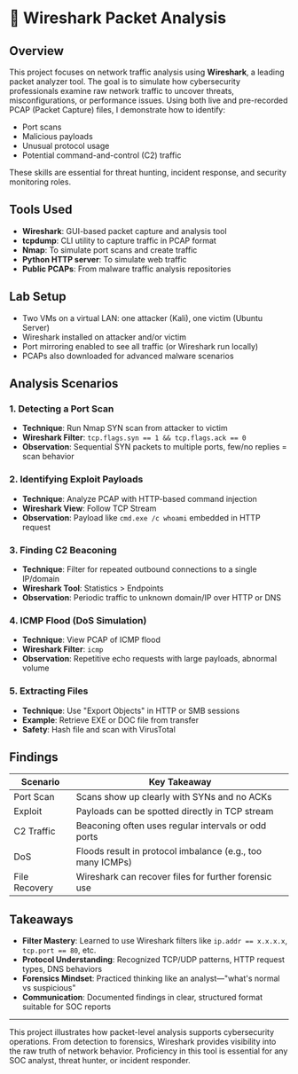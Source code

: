 # 🦈 Wireshark Packet Analysis

## Overview

This project focuses on network traffic analysis using **Wireshark**, a leading packet analyzer tool. The goal is to simulate how cybersecurity professionals examine raw network traffic to uncover threats, misconfigurations, or performance issues. Using both live and pre-recorded PCAP (Packet Capture) files, I demonstrate how to identify:

* Port scans
* Malicious payloads
* Unusual protocol usage
* Potential command-and-control (C2) traffic

These skills are essential for threat hunting, incident response, and security monitoring roles.

## Tools Used

* **Wireshark**: GUI-based packet capture and analysis tool
* **tcpdump**: CLI utility to capture traffic in PCAP format
* **Nmap**: To simulate port scans and create traffic
* **Python HTTP server**: To simulate web traffic
* **Public PCAPs**: From malware traffic analysis repositories

## Lab Setup

* Two VMs on a virtual LAN: one attacker (Kali), one victim (Ubuntu Server)
* Wireshark installed on attacker and/or victim
* Port mirroring enabled to see all traffic (or Wireshark run locally)
* PCAPs also downloaded for advanced malware scenarios

## Analysis Scenarios

### 1. Detecting a Port Scan

* **Technique**: Run Nmap SYN scan from attacker to victim
* **Wireshark Filter**: `tcp.flags.syn == 1 && tcp.flags.ack == 0`
* **Observation**: Sequential SYN packets to multiple ports, few/no replies = scan behavior

### 2. Identifying Exploit Payloads

* **Technique**: Analyze PCAP with HTTP-based command injection
* **Wireshark View**: Follow TCP Stream
* **Observation**: Payload like `cmd.exe /c whoami` embedded in HTTP request

### 3. Finding C2 Beaconing

* **Technique**: Filter for repeated outbound connections to a single IP/domain
* **Wireshark Tool**: Statistics > Endpoints
* **Observation**: Periodic traffic to unknown domain/IP over HTTP or DNS

### 4. ICMP Flood (DoS Simulation)

* **Technique**: View PCAP of ICMP flood
* **Wireshark Filter**: `icmp`
* **Observation**: Repetitive echo requests with large payloads, abnormal volume

### 5. Extracting Files

* **Technique**: Use "Export Objects" in HTTP or SMB sessions
* **Example**: Retrieve EXE or DOC file from transfer
* **Safety**: Hash file and scan with VirusTotal

## Findings

| Scenario      | Key Takeaway                                               |
| ------------- | ---------------------------------------------------------- |
| Port Scan     | Scans show up clearly with SYNs and no ACKs                |
| Exploit       | Payloads can be spotted directly in TCP stream             |
| C2 Traffic    | Beaconing often uses regular intervals or odd ports        |
| DoS           | Floods result in protocol imbalance (e.g., too many ICMPs) |
| File Recovery | Wireshark can recover files for further forensic use       |

## Takeaways

* **Filter Mastery**: Learned to use Wireshark filters like `ip.addr == x.x.x.x`, `tcp.port == 80`, etc.
* **Protocol Understanding**: Recognized TCP/UDP patterns, HTTP request types, DNS behaviors
* **Forensics Mindset**: Practiced thinking like an analyst—"what's normal vs suspicious"
* **Communication**: Documented findings in clear, structured format suitable for SOC reports

---

This project illustrates how packet-level analysis supports cybersecurity operations. From detection to forensics, Wireshark provides visibility into the raw truth of network behavior. Proficiency in this tool is essential for any SOC analyst, threat hunter, or incident responder.
